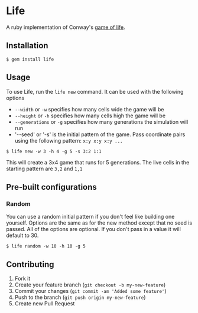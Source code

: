 # Life

A ruby implementation of Conway's [game of life](http://en.wikipedia.org/wiki/Conway%27s_Game_of_Life).

## Installation

    $ gem install life

## Usage

To use Life, run the `life new` command. It can be used with the following options
* `--width` or `-w` specifies how many cells wide the game will be
* `--height` or `-h` specifies how many cells high the game will be
* `--generations` or `-g` specifies how many generations the simulation will run
* '--seed' or '-s' is the initial pattern of the game. Pass coordinate pairs using the following pattern: `x:y x:y x:y ...`

```
$ life new -w 3 -h 4 -g 5 -s 3:2 1:1
```
This will create a 3x4 game that runs for 5 generations. The live cells in the starting pattern are `3,2` and `1,1`

## Pre-built configurations
### Random
You can use a random initial pattern if you don't feel like building one yourself. Options are the same as for the new method except that no seed is passed. All of the options are optional. If you don't pass in a value it will default to 30.

```
$ life random -w 10 -h 10 -g 5
```

## Contributing

1. Fork it
2. Create your feature branch (`git checkout -b my-new-feature`)
3. Commit your changes (`git commit -am 'Added some feature'`)
4. Push to the branch (`git push origin my-new-feature`)
5. Create new Pull Request
